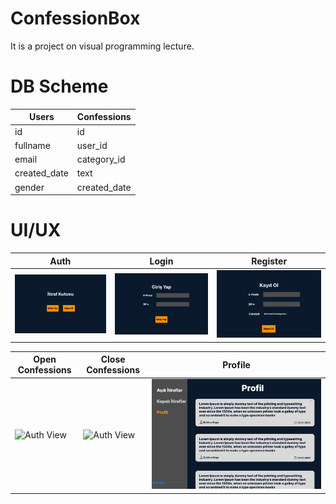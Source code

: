 # ConfessionBox
It is a project on visual programming lecture.


# DB Scheme


| **Users** | **Confessions** | 
|-----------------|-----------------|
| id             | id             | 
| fullname       | user_id        | 
| email          | category_id    |  
| created_date   | text           |                
| gender         | created_date   |                

# UI/UX

| **Auth** | **Login** | **Register** |
|-----------------|-----------------|-----------------|
| ![Auth View](assets/auth_view.png)             | ![Auth View](assets/login_view.png)              | ![Auth View](assets/register_view.png)              |

| **Open Confessions** | **Close Confessions** | **Profile** |
|-----------------|-----------------|-----------------|
| ![Auth View](assets/open_confessionss_vıew.png)             | ![Auth View](assets/close_confessionss_vıew.png)              | ![Auth View](assets/profile_view.png)              |
